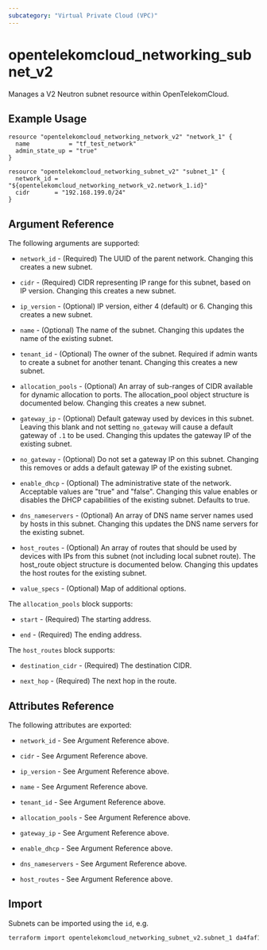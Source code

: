 ```yaml
---
subcategory: "Virtual Private Cloud (VPC)"
---
```


# opentelekomcloud_networking_subnet_v2

Manages a V2 Neutron subnet resource within OpenTelekomCloud.

## Example Usage

```hcl
resource "opentelekomcloud_networking_network_v2" "network_1" {
  name           = "tf_test_network"
  admin_state_up = "true"
}

resource "opentelekomcloud_networking_subnet_v2" "subnet_1" {
  network_id = "${opentelekomcloud_networking_network_v2.network_1.id}"
  cidr       = "192.168.199.0/24"
}
```

## Argument Reference

The following arguments are supported:

* `network_id` - (Required) The UUID of the parent network. Changing this
  creates a new subnet.

* `cidr` - (Required) CIDR representing IP range for this subnet, based on IP
  version. Changing this creates a new subnet.

* `ip_version` - (Optional) IP version, either 4 (default) or 6. Changing this creates a
  new subnet.

* `name` - (Optional) The name of the subnet. Changing this updates the name of
  the existing subnet.

* `tenant_id` - (Optional) The owner of the subnet. Required if admin wants to
  create a subnet for another tenant. Changing this creates a new subnet.

* `allocation_pools` - (Optional) An array of sub-ranges of CIDR available for
  dynamic allocation to ports. The allocation_pool object structure is
  documented below. Changing this creates a new subnet.

* `gateway_ip` - (Optional)  Default gateway used by devices in this subnet.
  Leaving this blank and not setting `no_gateway` will cause a default
  gateway of `.1` to be used. Changing this updates the gateway IP of the
  existing subnet.

* `no_gateway` - (Optional) Do not set a gateway IP on this subnet. Changing
  this removes or adds a default gateway IP of the existing subnet.

* `enable_dhcp` - (Optional) The administrative state of the network.
  Acceptable values are "true" and "false". Changing this value enables or
  disables the DHCP capabilities of the existing subnet. Defaults to true.

* `dns_nameservers` - (Optional) An array of DNS name server names used by hosts
  in this subnet. Changing this updates the DNS name servers for the existing
  subnet.

* `host_routes` - (Optional) An array of routes that should be used by devices
  with IPs from this subnet (not including local subnet route). The host_route
  object structure is documented below. Changing this updates the host routes
  for the existing subnet.

* `value_specs` - (Optional) Map of additional options.

The `allocation_pools` block supports:

* `start` - (Required) The starting address.

* `end` - (Required) The ending address.

The `host_routes` block supports:

* `destination_cidr` - (Required) The destination CIDR.

* `next_hop` - (Required) The next hop in the route.

## Attributes Reference

The following attributes are exported:

* `network_id` - See Argument Reference above.

* `cidr` - See Argument Reference above.

* `ip_version` - See Argument Reference above.

* `name` - See Argument Reference above.

* `tenant_id` - See Argument Reference above.

* `allocation_pools` - See Argument Reference above.

* `gateway_ip` - See Argument Reference above.

* `enable_dhcp` - See Argument Reference above.

* `dns_nameservers` - See Argument Reference above.

* `host_routes` - See Argument Reference above.

## Import

Subnets can be imported using the `id`, e.g.

```sh
terraform import opentelekomcloud_networking_subnet_v2.subnet_1 da4faf16-5546-41e4-8330-4d0002b74048
```
